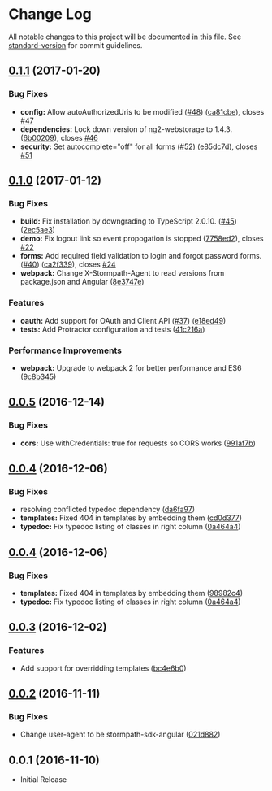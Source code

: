 # Change Log

All notable changes to this project will be documented in this file. See [standard-version](https://github.com/conventional-changelog/standard-version) for commit guidelines.

<a name="0.1.1"></a>
## [0.1.1](https://github.com/stormpath/stormpath-sdk-angular/compare/v0.1.0...v0.1.1) (2017-01-20)


### Bug Fixes

* **config:** Allow autoAuthorizedUris to be modified ([#48](https://github.com/stormpath/stormpath-sdk-angular/issues/48)) ([ca81cbe](https://github.com/stormpath/stormpath-sdk-angular/commit/ca81cbe)), closes [#47](https://github.com/stormpath/stormpath-sdk-angular/issues/47)
* **dependencies:** Lock down version of ng2-webstorage to 1.4.3. ([6b00209](https://github.com/stormpath/stormpath-sdk-angular/commit/6b00209)), closes [#46](https://github.com/stormpath/stormpath-sdk-angular/issues/46)
* **security:** Set autocomplete="off" for all forms ([#52](https://github.com/stormpath/stormpath-sdk-angular/issues/52)) ([e85dc7d](https://github.com/stormpath/stormpath-sdk-angular/commit/e85dc7d)), closes [#51](https://github.com/stormpath/stormpath-sdk-angular/issues/51)



<a name="0.1.0"></a>
## [0.1.0](https://github.com/stormpath/stormpath-sdk-angular/compare/v0.0.5...v0.1.0) (2017-01-12)


### Bug Fixes

* **build:** Fix installation by downgrading to TypeScript 2.0.10. ([#45](https://github.com/stormpath/stormpath-sdk-angular/issues/45)) ([2ec5ae3](https://github.com/stormpath/stormpath-sdk-angular/commit/2ec5ae3))
* **demo:** Fix logout link so event propogation is stopped ([7758ed2](https://github.com/stormpath/stormpath-sdk-angular/commit/7758ed2)), closes [#22](https://github.com/stormpath/stormpath-sdk-angular/issues/22)
* **forms:** Add required field validation to login and forgot password forms. ([#40](https://github.com/stormpath/stormpath-sdk-angular/issues/40)) ([ca2f339](https://github.com/stormpath/stormpath-sdk-angular/commit/ca2f339)), closes [#24](https://github.com/stormpath/stormpath-sdk-angular/issues/24)
* **webpack:** Change X-Stormpath-Agent to read versions from package.json and Angular ([8e3747e](https://github.com/stormpath/stormpath-sdk-angular/commit/8e3747e))


### Features

* **oauth:** Add support for OAuth and Client API ([#37](https://github.com/stormpath/stormpath-sdk-angular/issues/37)) ([e18ed49](https://github.com/stormpath/stormpath-sdk-angular/commit/e18ed49))
* **tests:** Add Protractor configuration and tests ([41c216a](https://github.com/stormpath/stormpath-sdk-angular/commit/41c216a))


### Performance Improvements

* **webpack:** Upgrade to webpack 2 for better performance and ES6 ([9c8b345](https://github.com/stormpath/stormpath-sdk-angular/commit/9c8b345))



<a name="0.0.5"></a>
## [0.0.5](https://github.com/stormpath/stormpath-sdk-angular/compare/v0.0.4...v0.0.5) (2016-12-14)


### Bug Fixes

* **cors:** Use withCredentials: true for requests so CORS works ([991af7b](https://github.com/stormpath/stormpath-sdk-angular/commit/991af7b))


<a name="0.0.4"></a>
## [0.0.4](https://github.com/stormpath/stormpath-sdk-angular/compare/v0.0.3...v0.0.4) (2016-12-06)


### Bug Fixes

* resolving conflicted typedoc dependency ([da6fa97](https://github.com/stormpath/stormpath-sdk-angular/commit/da6fa97))
* **templates:** Fixed 404 in templates by embedding them ([cd0d377](https://github.com/stormpath/stormpath-sdk-angular/commit/cd0d377))
* **typedoc:** Fix typedoc listing of classes in right column ([0a464a4](https://github.com/stormpath/stormpath-sdk-angular/commit/0a464a4))



<a name="0.0.4"></a>
## [0.0.4](https://github.com/stormpath/stormpath-sdk-angular/compare/v0.0.3...v0.0.4) (2016-12-06)


### Bug Fixes

* **templates:** Fixed 404 in templates by embedding them ([98982c4](https://github.com/stormpath/stormpath-sdk-angular/commit/98982c4))
* **typedoc:** Fix typedoc listing of classes in right column ([0a464a4](https://github.com/stormpath/stormpath-sdk-angular/commit/0a464a4))

<a name="0.0.3"></a>
## [0.0.3](https://github.com/stormpath/stormpath-sdk-angular/compare/v0.0.2...v0.0.3) (2016-12-02)


### Features

* Add support for overridding templates ([bc4e6b0](https://github.com/stormpath/stormpath-sdk-angular/commit/bc4e6b0))

<a name="0.0.2"></a>
## [0.0.2](https://github.com/stormpath/stormpath-sdk-angular/compare/v0.0.1...v0.0.2) (2016-11-11)

### Bug Fixes

* Change user-agent to be stormpath-sdk-angular ([021d882](https://github.com/stormpath/stormpath-sdk-angular/commit/021d882))

<a name="0.0.1"></a>
## 0.0.1 (2016-11-10)

* Initial Release
